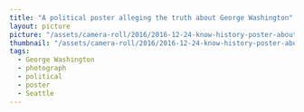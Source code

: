 ```yaml
---
title: "A political poster alleging the truth about George Washington"
layout: picture
picture: "/assets/camera-roll/2016/2016-12-24-know-history-poster-about-george-washington/20161224_231934356_iOS.jpg"
thumbnail: "/assets/camera-roll/2016/2016-12-24-know-history-poster-about-george-washington/20161224_231934356_iOS-thumbnail.jpg"
tags:
  - George Washington
  - photograph
  - political
  - poster
  - Seattle
---
```

